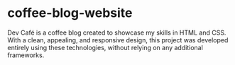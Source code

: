 # coffee-blog-website
Dev Café is a coffee blog created to showcase my skills in HTML and CSS. With a clean, appealing, and responsive design, this project was developed entirely using these technologies, without relying on any additional frameworks.
